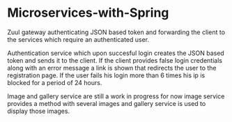 # Microservices-with-Spring

Zuul gateway authenticating JSON based token and forwarding the client to the services which require an authenticated user.

Authentication service which upon succesful login creates the JSON based token and sends it to the client. If the client provides false login credentials along with an error message a link is shown that redirects the user to the registration page. 
If the user fails his login more than 6 times his ip is blocked for a period of 24 hours.

Image and gallery service are still a work in progress for now image service provides a method with several images and gallery service is used to display those images.
